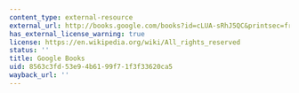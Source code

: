 ```yaml
---
content_type: external-resource
external_url: http://books.google.com/books?id=cLUA-sRhJ5QC&printsec=frontcover
has_external_license_warning: true
license: https://en.wikipedia.org/wiki/All_rights_reserved
status: ''
title: Google Books
uid: 8563c3fd-53e9-4b61-99f7-1f3f33620ca5
wayback_url: ''
---
```

